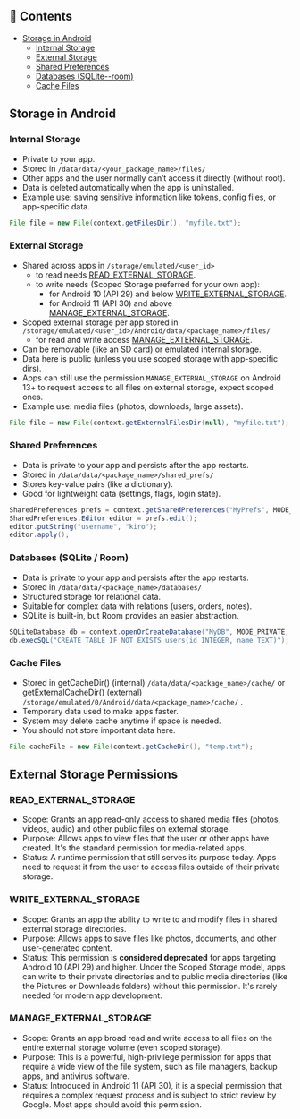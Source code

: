 ## 📑 Contents 
- [Storage in Android](#storage-in-android )
  - [Internal Storage](#internal-storage)
  - [External Storage](#external-storage)
  - [Shared Preferences](#shared-preferences)
  - [Databases (SQLite--room)](#databases-sqlite--room)
  - [Cache Files](#cache-files)


## Storage in Android 
### Internal Storage
- Private to your app.
- Stored in `/data/data/<your_package_name>/files/`
- Other apps and the user normally can’t access it directly (without root).
- Data is deleted automatically when the app is uninstalled.
- Example use: saving sensitive information like tokens, config files, or app-specific data.
```java
File file = new File(context.getFilesDir(), "myfile.txt");
```
### External Storage
- Shared across apps in `/storage/emulated/<user_id>` 
  - to read needs [READ_EXTERNAL_STORAGE](#read_external_storage).
  - to write needs (Scoped Storage preferred for your own app):
    - for Android 10 (API 29) and below [WRITE_EXTERNAL_STORAGE](#write_external_storage).
    - for Android 11 (API 30) and above [MANAGE_EXTERNAL_STORAGE](#manage_external_storage).
- Scoped external storage per app stored in `/storage/emulated/<user_id>/Android/data/<package_name>/files/`
  - for read and write access [MANAGE_EXTERNAL_STORAGE](#manage_external_storage). 
- Can be removable (like an SD card) or emulated internal storage.
- Data here is public (unless you use scoped storage with app-specific dirs).
- Apps can still use the permission `MANAGE_EXTERNAL_STORAGE` on Android 13+ to request access to all files on external storage, expect scoped ones.
- Example use: media files (photos, downloads, large assets).
```java
File file = new File(context.getExternalFilesDir(null), "myfile.txt");
```

### Shared Preferences
- Data is private to your app and persists after the app restarts.
- Stored in  `/data/data/<package_name>/shared_prefs/`
- Stores key-value pairs (like a dictionary).
- Good for lightweight data (settings, flags, login state).
```java
SharedPreferences prefs = context.getSharedPreferences("MyPrefs", MODE_PRIVATE);
SharedPreferences.Editor editor = prefs.edit();
editor.putString("username", "kiro");
editor.apply();
```
### Databases (SQLite / Room)
- Data is private to your app and persists after the app restarts.
- Stored in  `/data/data/<package_name>/databases/`  
- Structured storage for relational data.
- Suitable for complex data with relations (users, orders, notes).
- SQLite is built-in, but Room provides an easier abstraction.
```java
SQLiteDatabase db = context.openOrCreateDatabase("MyDB", MODE_PRIVATE, null);
db.execSQL("CREATE TABLE IF NOT EXISTS users(id INTEGER, name TEXT)");
```
### Cache Files
- Stored in getCacheDir() (internal)  `/data/data/<package_name>/cache/`   or getExternalCacheDir() (external) `/storage/emulated/0/Android/data/<package_name>/cache/` .
- Temporary data used to make apps faster.
- System may delete cache anytime if space is needed.
- You should not store important data here.
```java
File cacheFile = new File(context.getCacheDir(), "temp.txt");
```

## External Storage Permissions 
### READ_EXTERNAL_STORAGE
- Scope: Grants an app read-only access to shared media files (photos, videos, audio) and other public files on external storage.
- Purpose: Allows apps to view files that the user or other apps have created. It's the standard permission for media-related apps.
- Status: A runtime permission that still serves its purpose today. Apps need to request it from the user to access files outside of their private storage.
### WRITE_EXTERNAL_STORAGE
- Scope: Grants an app the ability to write to and modify files in shared external storage directories.
- Purpose: Allows apps to save files like photos, documents, and other user-generated content.
- Status: This permission is **considered deprecated** for apps targeting Android 10 (API 29) and higher. Under the Scoped Storage model, apps can write to their private directories and to public media directories (like the Pictures or Downloads folders) without this permission. It's rarely needed for modern app development.
### MANAGE_EXTERNAL_STORAGE
- Scope: Grants an app broad read and write access to all files on the entire external storage volume (even scoped storage).
- Purpose: This is a powerful, high-privilege permission for apps that require a wide view of the file system, such as file managers, backup apps, and antivirus software.
- Status: Introduced in Android 11 (API 30), it is a special permission that requires a complex request process and is subject to strict review by Google. Most apps should avoid this permission.
